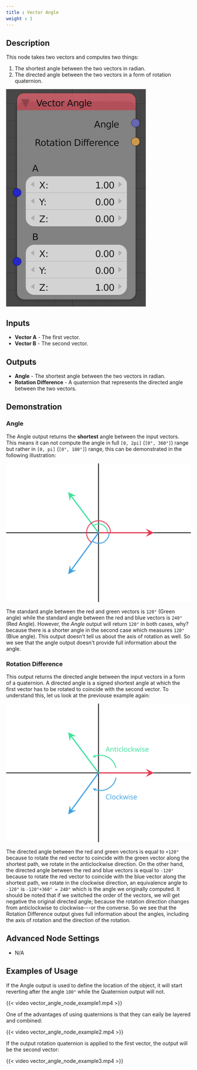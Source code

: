 ```yaml
---
title : Vector Angle
weight : 1
---
```


## Description

This node takes two vectors and computes two things:

1.  The shortest angle between the two vectors in radian.
2.  The directed angle between the two vectors in a form of rotation
    quaternion.

![image](vector_angle_node.png)

## Inputs

  - **Vector A** - The first vector.
  - **Vector B** - The second vector.

## Outputs

  - **Angle** - The shortest angle between the two vectors in radian.
  - **Rotation Difference** - A quaternion that represents the directed
    angle between the two vectors.

## Demonstration

### Angle

The Angle output returns the **shortest** angle between the input
vectors. This means it can not compute the angle in full `[0, 2pi]`
(`[0°, 360°]`) range but rather in `[0, pi]` (`[0°, 180°]`) range, this
can be demonstrated in the following illustration:

![image](vector_angle_demonstration1.png)

The standard angle between the red and green vectors is `120°` (Green
angle) while the standard angle between the red and blue vectors is
`240°` (Red Angle). However, the *Angle* output will return `120°` in
both cases, why? because there is a shorter angle in the second case
which measures `120°` (Blue angle). This output doesn't tell us about
the axis of rotation as well. So we see that the angle output doesn't
provide full information about the angle.

### Rotation Difference

This output returns the directed angle between the input vectors in a
form of a quaternion. A directed angle is a signed shortest angle at
which the first vector has to be rotated to coincide with the second
vector. To understand this, let us look at the previouse example again:

![image](vector_angle_demonstration2.png)

The directed angle between the red and green vectors is equal to `+120°`
because to rotate the red vector to coincide with the green vector along
the shortest path, we rotate in the anticlockwise direction. On the
other hand, the directed angle between the red and blue vectors is equal
to `-120°` because to rotate the red vector to coincide with the blue
vector along the shortest path, we rotate in the clockwise direction, an
equivalence angle to `-120°` is `-120°+360° = 240°` which is the angle
we originally computed. It should be noted that if we switched the order
of the vectors, we will get negative the original directed angle;
because the rotation direction changes from anticlockwise to
clockwise---or the converse. So we see that the Rotation Difference
output gives full information about the angles, including the axis of
rotation and the direction of the rotation.

## Advanced Node Settings

  - N/A

## Examples of Usage

If the Angle output is used to define the location of the object, it
will start reverting after the angle `180°` while the Quaternion output
will not.

{{< video vector_angle_node_example1.mp4 >}}

One of the advantages of using quaternions is that they can eaily be
layered and combined:

{{< video vector_angle_node_example2.mp4 >}}

If the output rotation quaternion is applied to the first vector, the
output will be the second vector:

{{< video vector_angle_node_example3.mp4 >}}

